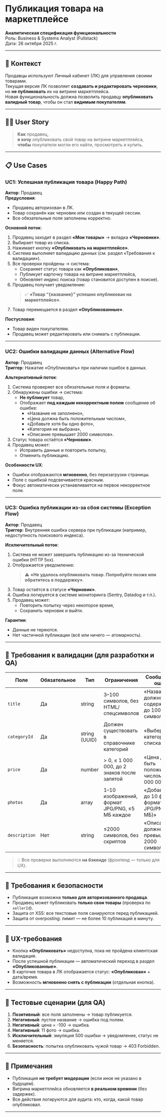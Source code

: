 # Публикация товара на маркетплейсе  
**Аналитическая спецификация функциональности**  
Роль: Business & Systems Analyst (Fullstack)  
Дата: 26 октября 2025 г.

---

## 🎯 Контекст

Продавцы используют Личный кабинет (ЛК) для управления своими товарами.  
Текущая версия ЛК позволяет **создавать и редактировать черновики**, но **не публиковать** их на витрине маркетплейса.  
Новая функциональность должна позволить продавцу **опубликовать валидный товар**, чтобы он стал **видимым покупателям**.

---

## 🧑‍💼 User Story

> **Как** продавец,  
> **я хочу** опубликовать свой товар на витрине маркетплейса,  
> **чтобы** покупатели могли его найти, просмотреть и купить.

---

## 📋 Use Cases

### UC1: Успешная публикация товара (Happy Path)

**Актор**: Продавец  
**Предусловия**:  
- Продавец авторизован в ЛК.  
- Товар сохранён как черновик или создан в текущей сессии.  
- Все обязательные поля заполнены корректно.

**Основной поток**:
1. Продавец заходит в раздел **«Мои товары»** → вкладка **«Черновики»**.
2. Выбирает товар из списка.
3. Нажимает кнопку **«Опубликовать на маркетплейсе»**.
4. Система выполняет валидацию данных (см. раздел «Требования к валидации»).
5. Все проверки пройдены → система:
   - Сохраняет статус товара как **«Опубликован»**,
   - Публикует карточку товара на витрине маркетплейса,
   - Обновляет индекс поиска (товар становится доступен в поиске).
6. Продавец получает уведомление:  
   > ✅ **«Товар “{название}” успешно опубликован на маркетплейсе»**.
7. Товар перемещается в раздел **«Опубликованные»**.

**Постусловия**:  
- Товар виден покупателям.  
- Продавец может редактировать или снимать с публикации.

---

### UC2: Ошибки валидации данных (Alternative Flow)

**Актор**: Продавец  
**Триггер**: Нажатие «Опубликовать» при наличии ошибок в данных.

**Альтернативный поток**:
1. Система проверяет все обязательные поля и форматы.
2. Обнаружены ошибки → система:
   - **Не публикует** товар,
   - Отображает **под каждым некорректным полем** сообщение об ошибке:
     - «Название не заполнено»,
     - «Цена должна быть положительным числом»,
     - «Добавьте хотя бы одно фото»,
     - «Категория не выбрана»,
     - «Описание превышает 2000 символов».
3. Статус товара остаётся **«Черновик»**.
4. Продавец может:
   - Исправить данные и повторить попытку,
   - Отменить публикацию.

**Особенности UX**:  
- Ошибки отображаются **мгновенно**, без перезагрузки страницы.  
- Поле с ошибкой подсвечивается красным.  
- Фокус автоматически устанавливается на первое некорректное поле.

---

### UC3: Ошибка публикации из-за сбоя системы (Exception Flow)

**Актор**: Продавец  
**Триггер**: Внутренняя ошибка сервера при публикации (например, недоступность поискового индекса).

**Исключительный поток**:
1. Система не может завершить публикацию из-за технической ошибки (HTTP 5xx).
2. Отображается уведомление:  
   > ⚠️ **«Не удалось опубликовать товар. Попробуйте позже или обратитесь в поддержку»**.
3. Товар остаётся в статусе **«Черновик»**.
4. Ошибка логируется в системе мониторинга (Sentry, Datadog и т.п.).
5. Продавец может:
   - Повторить попытку через некоторое время,
   - Сохранить черновик и выйти.

**Гарантии**:  
- Данные не теряются.  
- Нет частичной публикации (всё или ничего — атомарность).

---

## 📏 Требования к валидации (для разработки и QA)

| Поле | Обязательное | Тип | Ограничения | Сообщение об ошибке |
|------|--------------|-----|--------------|---------------------|
| `title` | Да | string | 3–100 символов, без HTML/спецсимволов | «Название должно содержать от 3 до 100 символов» |
| `categoryId` | Да | string (UUID) | Должен существовать в справочнике категорий | «Выберите категорию из списка» |
| `price` | Да | number | > 0, ≤ 1 000 000, до 2 знаков после запятой | «Цена должна быть положительным числом до 1 000 000» |
| `photos` | Да | array | 1–10 изображений, формат JPG/PNG, ≤5 МБ каждое | «Добавьте от 1 до 10 фото в формате JPG/PNG (до 5 МБ)» |
| `description` | Нет | string | ≤2000 символов, без скриптов | «Описание не должно превышать 2000 символов» |

> 💡 Все проверки выполняются **на бэкенде** (фронтенд — только для UX).

---

## 🔐 Требования к безопасности

- Публикация возможна **только для авторизованного продавца**.
- Продавец может публиковать **только свои товары** (проверка по `sellerId`).
- Защита от XSS: все текстовые поля санируются перед публикацией.
- Защита от overposting: лимит — не более 10 публикаций в минуту.

---

## 📱 UX-требования

- Кнопка **«Опубликовать»** недоступна, пока не пройдена клиентская валидация.
- После успешной публикации — автоматический переход в раздел **«Опубликованные»**.
- В карточке товара в ЛК отображается статус: **«Опубликован»** + дата/время.
- Возможность **мгновенно снять с публикации** (отдельная кнопка).

---

## 🧪 Тестовые сценарии (для QA)

1. **Позитивный**: все поля заполнены → товар публикуется.
2. **Негативный**: пустое название → ошибка под полем.
3. **Негативный**: цена = -100 → ошибка.
4. **Негативный**: 11 фото → ошибка.
5. **Исключительный**: эмуляция 500 ошибки → уведомление, статус не меняется.
6. **Безопасность**: попытка опубликовать чужой товар → 403 Forbidden.

---

## 📎 Примечания

- Публикация **не требует модерации** (если иное не указано в будущем).
- Витрина маркетплейса обновляется **в реальном времени** (без задержек).
- Все действия логируются для аудита: кто, когда, какой товар опубликовал.

---
